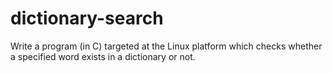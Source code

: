# dictionary-search
Write a program (in C) targeted at the Linux platform which checks whether a specified word exists in a dictionary or not.
